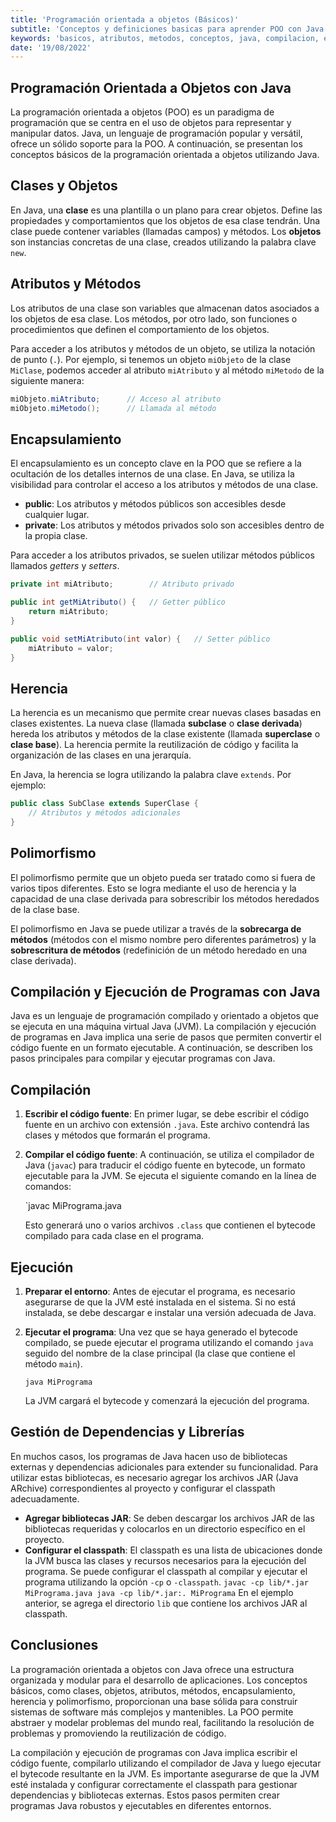 ```yaml
---
title: 'Programación orientada a objetos (Básicos)'
subtitle: 'Conceptos y definiciones basicas para aprender POO con Java'
keywords: 'basicos, atributos, metodos, conceptos, java, compilacion, ejecucion, jvm'
date: '19/08/2022'
---
```


## Programación Orientada a Objetos con Java

La programación orientada a objetos (POO) es un paradigma de programación que se centra en el uso de objetos para representar y manipular datos. Java, un lenguaje de programación popular y versátil, ofrece un sólido soporte para la POO. A continuación, se presentan los conceptos básicos de la programación orientada a objetos utilizando Java.

## Clases y Objetos

En Java, una **clase** es una plantilla o un plano para crear objetos. Define las propiedades y comportamientos que los objetos de esa clase tendrán. Una clase puede contener variables (llamadas campos) y métodos. Los **objetos** son instancias concretas de una clase, creados utilizando la palabra clave `new`.

## Atributos y Métodos

Los atributos de una clase son variables que almacenan datos asociados a los objetos de esa clase. Los métodos, por otro lado, son funciones o procedimientos que definen el comportamiento de los objetos.

Para acceder a los atributos y métodos de un objeto, se utiliza la notación de punto (`.`). Por ejemplo, si tenemos un objeto `miObjeto` de la clase `MiClase`, podemos acceder al atributo `miAtributo` y al método `miMetodo` de la siguiente manera:

```java
miObjeto.miAtributo;      // Acceso al atributo
miObjeto.miMetodo();      // Llamada al método
```

## Encapsulamiento

El encapsulamiento es un concepto clave en la POO que se refiere a la ocultación de los detalles internos de una clase. En Java, se utiliza la visibilidad para controlar el acceso a los atributos y métodos de una clase.

- **public**: Los atributos y métodos públicos son accesibles desde cualquier lugar.
- **private**: Los atributos y métodos privados solo son accesibles dentro de la propia clase.

Para acceder a los atributos privados, se suelen utilizar métodos públicos llamados _getters_ y _setters_.

```java
private int miAtributo;        // Atributo privado

public int getMiAtributo() {   // Getter público
	return miAtributo;
}

public void setMiAtributo(int valor) {   // Setter público
	miAtributo = valor;
}
```

## Herencia

La herencia es un mecanismo que permite crear nuevas clases basadas en clases existentes. La nueva clase (llamada **subclase** o **clase derivada**) hereda los atributos y métodos de la clase existente (llamada **superclase** o **clase base**). La herencia permite la reutilización de código y facilita la organización de las clases en una jerarquía.

En Java, la herencia se logra utilizando la palabra clave `extends`. Por ejemplo:

```java
public class SubClase extends SuperClase {
	// Atributos y métodos adicionales
}
```

## Polimorfismo

El polimorfismo permite que un objeto pueda ser tratado como si fuera de varios tipos diferentes. Esto se logra mediante el uso de herencia y la capacidad de una clase derivada para sobrescribir los métodos heredados de la clase base.

El polimorfismo en Java se puede utilizar a través de la **sobrecarga de métodos** (métodos con el mismo nombre pero diferentes parámetros) y la **sobrescritura de métodos** (redefinición de un método heredado en una clase derivada).

## Compilación y Ejecución de Programas con Java

Java es un lenguaje de programación compilado y orientado a objetos que se ejecuta en una máquina virtual Java (JVM). La compilación y ejecución de programas en Java implica una serie de pasos que permiten convertir el código fuente en un formato ejecutable. A continuación, se describen los pasos principales para compilar y ejecutar programas con Java.

## Compilación

1. **Escribir el código fuente**: En primer lugar, se debe escribir el código fuente en un archivo con extensión `.java`. Este archivo contendrá las clases y métodos que formarán el programa.
2. **Compilar el código fuente**: A continuación, se utiliza el compilador de Java (`javac`) para traducir el código fuente en bytecode, un formato ejecutable para la JVM. Se ejecuta el siguiente comando en la línea de comandos:

   `javac MiPrograma.java

   Esto generará uno o varios archivos `.class` que contienen el bytecode compilado para cada clase en el programa.

## Ejecución

1. **Preparar el entorno**: Antes de ejecutar el programa, es necesario asegurarse de que la JVM esté instalada en el sistema. Si no está instalada, se debe descargar e instalar una versión adecuada de Java.
2. **Ejecutar el programa**: Una vez que se haya generado el bytecode compilado, se puede ejecutar el programa utilizando el comando `java` seguido del nombre de la clase principal (la clase que contiene el método `main`).

   `java MiPrograma`

   La JVM cargará el bytecode y comenzará la ejecución del programa.

## Gestión de Dependencias y Librerías

En muchos casos, los programas de Java hacen uso de bibliotecas externas y dependencias adicionales para extender su funcionalidad. Para utilizar estas bibliotecas, es necesario agregar los archivos JAR (Java ARchive) correspondientes al proyecto y configurar el classpath adecuadamente.

- **Agregar bibliotecas JAR**: Se deben descargar los archivos JAR de las bibliotecas requeridas y colocarlos en un directorio específico en el proyecto.
- **Configurar el classpath**: El classpath es una lista de ubicaciones donde la JVM busca las clases y recursos necesarios para la ejecución del programa. Se puede configurar el classpath al compilar y ejecutar el programa utilizando la opción `-cp` o `-classpath`.
  `javac -cp lib/*.jar MiPrograma.java java -cp lib/*.jar:. MiPrograma`
  En el ejemplo anterior, se agrega el directorio `lib` que contiene los archivos JAR al classpath.

## Conclusiones

La programación orientada a objetos con Java ofrece una estructura organizada y modular para el desarrollo de aplicaciones. Los conceptos básicos, como clases, objetos, atributos, métodos, encapsulamiento, herencia y polimorfismo, proporcionan una base sólida para construir sistemas de software más complejos y mantenibles. La POO permite abstraer y modelar problemas del mundo real, facilitando la resolución de problemas y promoviendo la reutilización de código.

La compilación y ejecución de programas con Java implica escribir el código fuente, compilarlo utilizando el compilador de Java y luego ejecutar el bytecode resultante en la JVM. Es importante asegurarse de que la JVM esté instalada y configurar correctamente el classpath para gestionar dependencias y bibliotecas externas. Estos pasos permiten crear programas Java robustos y ejecutables en diferentes entornos.
